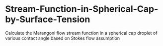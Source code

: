 # Stream-Function-in-Spherical-Cap-by-Surface-Tension
Calculate the Marangoni flow stream function in a spherical cap droplet of various contact angle based on Stokes flow assumption
